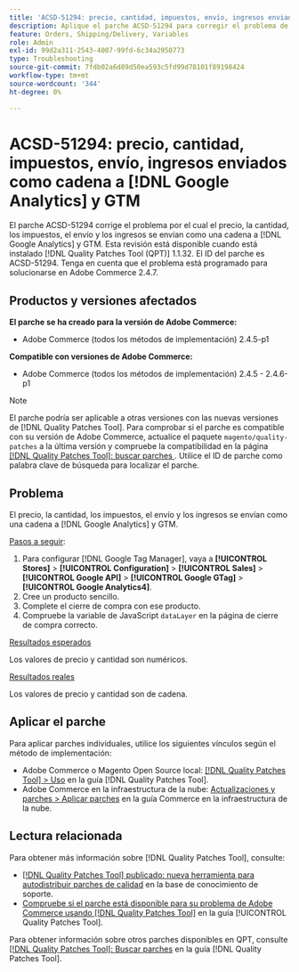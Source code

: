 ```yaml
---
title: 'ACSD-51294: precio, cantidad, impuestos, envío, ingresos enviados como cadena a  [!DNL Google Analytics]  y GTM'
description: Aplique el parche ACSD-51294 para corregir el problema de Adobe Commerce donde el precio, la cantidad, los impuestos, el envío y los ingresos se envían como una cadena a  [!DNL Google Analytics]  y GTM.
feature: Orders, Shipping/Delivery, Variables
role: Admin
exl-id: 99d2a311-2543-4007-99fd-6c34a2950773
type: Troubleshooting
source-git-commit: 7fdb02a6d89d50ea593c5fd99d78101f89198424
workflow-type: tm+mt
source-wordcount: '344'
ht-degree: 0%

---
```


# ACSD-51294: precio, cantidad, impuestos, envío, ingresos enviados como cadena a [!DNL Google Analytics] y GTM

El parche ACSD-51294 corrige el problema por el cual el precio, la cantidad, los impuestos, el envío y los ingresos se envían como una cadena a [!DNL Google Analytics] y GTM. Esta revisión está disponible cuando está instalado [!DNL Quality Patches Tool (QPT)] 1.1.32. El ID del parche es ACSD-51294. Tenga en cuenta que el problema está programado para solucionarse en Adobe Commerce 2.4.7.

## Productos y versiones afectados

**El parche se ha creado para la versión de Adobe Commerce:**

* Adobe Commerce (todos los métodos de implementación) 2.4.5-p1

**Compatible con versiones de Adobe Commerce:**

* Adobe Commerce (todos los métodos de implementación) 2.4.5 - 2.4.6-p1

>[!NOTE]
>
>El parche podría ser aplicable a otras versiones con las nuevas versiones de [!DNL Quality Patches Tool]. Para comprobar si el parche es compatible con su versión de Adobe Commerce, actualice el paquete `magento/quality-patches` a la última versión y compruebe la compatibilidad en la página [[!DNL Quality Patches Tool]: buscar parches ](<https://experienceleague.adobe.com/tools/commerce-quality-patches/index.html>). Utilice el ID de parche como palabra clave de búsqueda para localizar el parche.

## Problema

El precio, la cantidad, los impuestos, el envío y los ingresos se envían como una cadena a [!DNL Google Analytics] y GTM.

<u>Pasos a seguir</u>:

1. Para configurar [!DNL Google Tag Manager], vaya a **[!UICONTROL Stores]** > **[!UICONTROL Configuration]** > **[!UICONTROL Sales]** > **[!UICONTROL Google API]** > **[!UICONTROL Google GTag]** > **[!UICONTROL Google Analytics4]**.
2. Cree un producto sencillo.
3. Complete el cierre de compra con ese producto.
4. Compruebe la variable de JavaScript `dataLayer` en la página de cierre de compra correcto.

<u>Resultados esperados</u>

Los valores de precio y cantidad son numéricos.

<u>Resultados reales</u>

Los valores de precio y cantidad son de cadena.

## Aplicar el parche

Para aplicar parches individuales, utilice los siguientes vínculos según el método de implementación:

* Adobe Commerce o Magento Open Source local: [[!DNL Quality Patches Tool] > Uso](/help/tools/quality-patches-tool/usage.md) en la guía [!DNL Quality Patches Tool].
* Adobe Commerce en la infraestructura de la nube: [Actualizaciones y parches > Aplicar parches](https://experienceleague.adobe.com/docs/commerce-cloud-service/user-guide/develop/upgrade/apply-patches.html) en la guía Commerce en la infraestructura de la nube.

## Lectura relacionada

Para obtener más información sobre [!DNL Quality Patches Tool], consulte:

* [[!DNL Quality Patches Tool] publicado: nueva herramienta para autodistribuir parches de calidad](https://experienceleague.adobe.com/en/docs/commerce-operations/tools/quality-patches-tool/quality-patches-tool-to-self-serve-quality-patches) en la base de conocimiento de soporte.
* [Compruebe si el parche está disponible para su problema de Adobe Commerce usando [!DNL Quality Patches Tool]](/help/tools/quality-patches-tool/patches-available-in-qpt/check-patch-for-magento-issue-with-magento-quality-patches.md) en la guía [!UICONTROL Quality Patches Tool].


Para obtener información sobre otros parches disponibles en QPT, consulte [[!DNL Quality Patches Tool]: Buscar parches](<https://experienceleague.adobe.com/tools/commerce-quality-patches/index.html>) en la guía [!DNL Quality Patches Tool].
